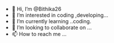 - 👋 Hi, I’m @Bithika26
- 👀 I’m interested in coding ,developing...
- 🌱 I’m currently learning ..coding.
- 💞️ I’m looking to collaborate on ...
- 📫 How to reach me ...

<!---
Bithika26/Bithika26 is a ✨ special ✨ repository because its `README.md` (this file) appears on your GitHub profile.
You can click the Preview link to take a look at your changes.
--->
